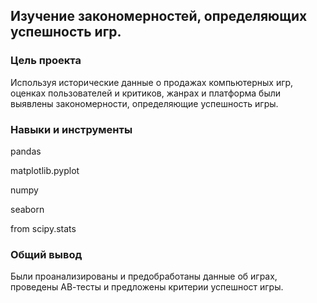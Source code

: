## Изучение закономерностей, определяющих успешность игр. 

### Цель проекта
Используя исторические данные о продажах компьютерных игр, оценках пользователей и критиков, жанрах и платформа были выявлены закономерности, определяющие успешность игры. 

### Навыки и инструменты

pandas

matplotlib.pyplot

numpy

seaborn

from scipy.stats

### Общий вывод

Были проанализированы и предобработаны данные об играх, проведены АВ-тесты и предложены критерии успешност игры.
